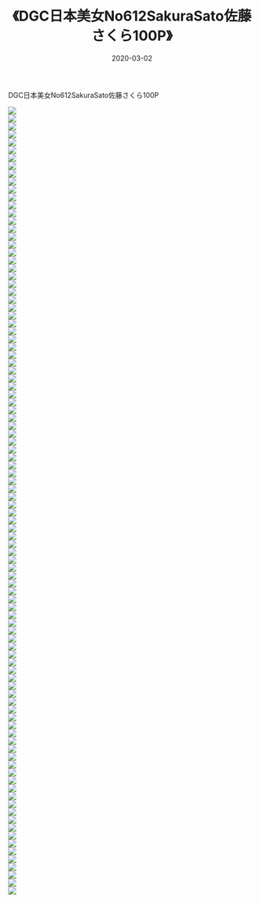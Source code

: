 ﻿---
layout: post
title:  《DGC日本美女No612SakuraSato佐藤さくら100P》
date:   2020-03-02
img: http://pic.660000.xyz/1:/性感/2020/DGC日本美女No612SakuraSato佐藤さくら100P/000.jpg
categories: [美女, 清纯, 唯美]
---

DGC日本美女No612SakuraSato佐藤さくら100P

  ![](http://pic.660000.xyz/1:/性感/2020/DGC日本美女No612SakuraSato佐藤さくら100P/001.jpg) <br> ![](http://pic.660000.xyz/1:/性感/2020/DGC日本美女No612SakuraSato佐藤さくら100P/002.jpg) <br> ![](http://pic.660000.xyz/1:/性感/2020/DGC日本美女No612SakuraSato佐藤さくら100P/003.jpg) <br> ![](http://pic.660000.xyz/1:/性感/2020/DGC日本美女No612SakuraSato佐藤さくら100P/004.jpg) <br> ![](http://pic.660000.xyz/1:/性感/2020/DGC日本美女No612SakuraSato佐藤さくら100P/005.jpg) <br> ![](http://pic.660000.xyz/1:/性感/2020/DGC日本美女No612SakuraSato佐藤さくら100P/006.jpg) <br> ![](http://pic.660000.xyz/1:/性感/2020/DGC日本美女No612SakuraSato佐藤さくら100P/007.jpg) <br> ![](http://pic.660000.xyz/1:/性感/2020/DGC日本美女No612SakuraSato佐藤さくら100P/008.jpg) <br> ![](http://pic.660000.xyz/1:/性感/2020/DGC日本美女No612SakuraSato佐藤さくら100P/009.jpg) <br> ![](http://pic.660000.xyz/1:/性感/2020/DGC日本美女No612SakuraSato佐藤さくら100P/010.jpg) <br> ![](http://pic.660000.xyz/1:/性感/2020/DGC日本美女No612SakuraSato佐藤さくら100P/011.jpg) <br> ![](http://pic.660000.xyz/1:/性感/2020/DGC日本美女No612SakuraSato佐藤さくら100P/012.jpg) <br> ![](http://pic.660000.xyz/1:/性感/2020/DGC日本美女No612SakuraSato佐藤さくら100P/013.jpg) <br> ![](http://pic.660000.xyz/1:/性感/2020/DGC日本美女No612SakuraSato佐藤さくら100P/014.jpg) <br> ![](http://pic.660000.xyz/1:/性感/2020/DGC日本美女No612SakuraSato佐藤さくら100P/015.jpg) <br> ![](http://pic.660000.xyz/1:/性感/2020/DGC日本美女No612SakuraSato佐藤さくら100P/016.jpg) <br> ![](http://pic.660000.xyz/1:/性感/2020/DGC日本美女No612SakuraSato佐藤さくら100P/017.jpg) <br> ![](http://pic.660000.xyz/1:/性感/2020/DGC日本美女No612SakuraSato佐藤さくら100P/018.jpg) <br> ![](http://pic.660000.xyz/1:/性感/2020/DGC日本美女No612SakuraSato佐藤さくら100P/019.jpg) <br> ![](http://pic.660000.xyz/1:/性感/2020/DGC日本美女No612SakuraSato佐藤さくら100P/020.jpg) <br> ![](http://pic.660000.xyz/1:/性感/2020/DGC日本美女No612SakuraSato佐藤さくら100P/021.jpg) <br> ![](http://pic.660000.xyz/1:/性感/2020/DGC日本美女No612SakuraSato佐藤さくら100P/022.jpg) <br> ![](http://pic.660000.xyz/1:/性感/2020/DGC日本美女No612SakuraSato佐藤さくら100P/023.jpg) <br> ![](http://pic.660000.xyz/1:/性感/2020/DGC日本美女No612SakuraSato佐藤さくら100P/024.jpg) <br> ![](http://pic.660000.xyz/1:/性感/2020/DGC日本美女No612SakuraSato佐藤さくら100P/025.jpg) <br> ![](http://pic.660000.xyz/1:/性感/2020/DGC日本美女No612SakuraSato佐藤さくら100P/026.jpg) <br> ![](http://pic.660000.xyz/1:/性感/2020/DGC日本美女No612SakuraSato佐藤さくら100P/027.jpg) <br> ![](http://pic.660000.xyz/1:/性感/2020/DGC日本美女No612SakuraSato佐藤さくら100P/028.jpg) <br> ![](http://pic.660000.xyz/1:/性感/2020/DGC日本美女No612SakuraSato佐藤さくら100P/029.jpg) <br> ![](http://pic.660000.xyz/1:/性感/2020/DGC日本美女No612SakuraSato佐藤さくら100P/030.jpg) <br> ![](http://pic.660000.xyz/1:/性感/2020/DGC日本美女No612SakuraSato佐藤さくら100P/031.jpg) <br> ![](http://pic.660000.xyz/1:/性感/2020/DGC日本美女No612SakuraSato佐藤さくら100P/032.jpg) <br> ![](http://pic.660000.xyz/1:/性感/2020/DGC日本美女No612SakuraSato佐藤さくら100P/033.jpg) <br> ![](http://pic.660000.xyz/1:/性感/2020/DGC日本美女No612SakuraSato佐藤さくら100P/034.jpg) <br> ![](http://pic.660000.xyz/1:/性感/2020/DGC日本美女No612SakuraSato佐藤さくら100P/035.jpg) <br> ![](http://pic.660000.xyz/1:/性感/2020/DGC日本美女No612SakuraSato佐藤さくら100P/036.jpg) <br> ![](http://pic.660000.xyz/1:/性感/2020/DGC日本美女No612SakuraSato佐藤さくら100P/037.jpg) <br> ![](http://pic.660000.xyz/1:/性感/2020/DGC日本美女No612SakuraSato佐藤さくら100P/038.jpg) <br> ![](http://pic.660000.xyz/1:/性感/2020/DGC日本美女No612SakuraSato佐藤さくら100P/039.jpg) <br> ![](http://pic.660000.xyz/1:/性感/2020/DGC日本美女No612SakuraSato佐藤さくら100P/040.jpg) <br> ![](http://pic.660000.xyz/1:/性感/2020/DGC日本美女No612SakuraSato佐藤さくら100P/041.jpg) <br> ![](http://pic.660000.xyz/1:/性感/2020/DGC日本美女No612SakuraSato佐藤さくら100P/042.jpg) <br> ![](http://pic.660000.xyz/1:/性感/2020/DGC日本美女No612SakuraSato佐藤さくら100P/043.jpg) <br> ![](http://pic.660000.xyz/1:/性感/2020/DGC日本美女No612SakuraSato佐藤さくら100P/044.jpg) <br> ![](http://pic.660000.xyz/1:/性感/2020/DGC日本美女No612SakuraSato佐藤さくら100P/045.jpg) <br> ![](http://pic.660000.xyz/1:/性感/2020/DGC日本美女No612SakuraSato佐藤さくら100P/046.jpg) <br> ![](http://pic.660000.xyz/1:/性感/2020/DGC日本美女No612SakuraSato佐藤さくら100P/047.jpg) <br> ![](http://pic.660000.xyz/1:/性感/2020/DGC日本美女No612SakuraSato佐藤さくら100P/048.jpg) <br> ![](http://pic.660000.xyz/1:/性感/2020/DGC日本美女No612SakuraSato佐藤さくら100P/049.jpg) <br> ![](http://pic.660000.xyz/1:/性感/2020/DGC日本美女No612SakuraSato佐藤さくら100P/050.jpg) <br> ![](http://pic.660000.xyz/1:/性感/2020/DGC日本美女No612SakuraSato佐藤さくら100P/051.jpg) <br> ![](http://pic.660000.xyz/1:/性感/2020/DGC日本美女No612SakuraSato佐藤さくら100P/052.jpg) <br> ![](http://pic.660000.xyz/1:/性感/2020/DGC日本美女No612SakuraSato佐藤さくら100P/053.jpg) <br> ![](http://pic.660000.xyz/1:/性感/2020/DGC日本美女No612SakuraSato佐藤さくら100P/054.jpg) <br> ![](http://pic.660000.xyz/1:/性感/2020/DGC日本美女No612SakuraSato佐藤さくら100P/055.jpg) <br> ![](http://pic.660000.xyz/1:/性感/2020/DGC日本美女No612SakuraSato佐藤さくら100P/056.jpg) <br> ![](http://pic.660000.xyz/1:/性感/2020/DGC日本美女No612SakuraSato佐藤さくら100P/057.jpg) <br> ![](http://pic.660000.xyz/1:/性感/2020/DGC日本美女No612SakuraSato佐藤さくら100P/058.jpg) <br> ![](http://pic.660000.xyz/1:/性感/2020/DGC日本美女No612SakuraSato佐藤さくら100P/059.jpg) <br> ![](http://pic.660000.xyz/1:/性感/2020/DGC日本美女No612SakuraSato佐藤さくら100P/060.jpg) <br> ![](http://pic.660000.xyz/1:/性感/2020/DGC日本美女No612SakuraSato佐藤さくら100P/061.jpg) <br> ![](http://pic.660000.xyz/1:/性感/2020/DGC日本美女No612SakuraSato佐藤さくら100P/062.jpg) <br> ![](http://pic.660000.xyz/1:/性感/2020/DGC日本美女No612SakuraSato佐藤さくら100P/063.jpg) <br> ![](http://pic.660000.xyz/1:/性感/2020/DGC日本美女No612SakuraSato佐藤さくら100P/064.jpg) <br> ![](http://pic.660000.xyz/1:/性感/2020/DGC日本美女No612SakuraSato佐藤さくら100P/065.jpg) <br> ![](http://pic.660000.xyz/1:/性感/2020/DGC日本美女No612SakuraSato佐藤さくら100P/066.jpg) <br> ![](http://pic.660000.xyz/1:/性感/2020/DGC日本美女No612SakuraSato佐藤さくら100P/067.jpg) <br> ![](http://pic.660000.xyz/1:/性感/2020/DGC日本美女No612SakuraSato佐藤さくら100P/068.jpg) <br> ![](http://pic.660000.xyz/1:/性感/2020/DGC日本美女No612SakuraSato佐藤さくら100P/069.jpg) <br> ![](http://pic.660000.xyz/1:/性感/2020/DGC日本美女No612SakuraSato佐藤さくら100P/070.jpg) <br> ![](http://pic.660000.xyz/1:/性感/2020/DGC日本美女No612SakuraSato佐藤さくら100P/071.jpg) <br> ![](http://pic.660000.xyz/1:/性感/2020/DGC日本美女No612SakuraSato佐藤さくら100P/072.jpg) <br> ![](http://pic.660000.xyz/1:/性感/2020/DGC日本美女No612SakuraSato佐藤さくら100P/073.jpg) <br> ![](http://pic.660000.xyz/1:/性感/2020/DGC日本美女No612SakuraSato佐藤さくら100P/074.jpg) <br> ![](http://pic.660000.xyz/1:/性感/2020/DGC日本美女No612SakuraSato佐藤さくら100P/075.jpg) <br> ![](http://pic.660000.xyz/1:/性感/2020/DGC日本美女No612SakuraSato佐藤さくら100P/076.jpg) <br> ![](http://pic.660000.xyz/1:/性感/2020/DGC日本美女No612SakuraSato佐藤さくら100P/077.jpg) <br> ![](http://pic.660000.xyz/1:/性感/2020/DGC日本美女No612SakuraSato佐藤さくら100P/078.jpg) <br> ![](http://pic.660000.xyz/1:/性感/2020/DGC日本美女No612SakuraSato佐藤さくら100P/079.jpg) <br> ![](http://pic.660000.xyz/1:/性感/2020/DGC日本美女No612SakuraSato佐藤さくら100P/080.jpg) <br> ![](http://pic.660000.xyz/1:/性感/2020/DGC日本美女No612SakuraSato佐藤さくら100P/081.jpg) <br> ![](http://pic.660000.xyz/1:/性感/2020/DGC日本美女No612SakuraSato佐藤さくら100P/082.jpg) <br> ![](http://pic.660000.xyz/1:/性感/2020/DGC日本美女No612SakuraSato佐藤さくら100P/083.jpg) <br> ![](http://pic.660000.xyz/1:/性感/2020/DGC日本美女No612SakuraSato佐藤さくら100P/084.jpg) <br> ![](http://pic.660000.xyz/1:/性感/2020/DGC日本美女No612SakuraSato佐藤さくら100P/085.jpg) <br> ![](http://pic.660000.xyz/1:/性感/2020/DGC日本美女No612SakuraSato佐藤さくら100P/086.jpg) <br> ![](http://pic.660000.xyz/1:/性感/2020/DGC日本美女No612SakuraSato佐藤さくら100P/087.jpg) <br> ![](http://pic.660000.xyz/1:/性感/2020/DGC日本美女No612SakuraSato佐藤さくら100P/088.jpg) <br> ![](http://pic.660000.xyz/1:/性感/2020/DGC日本美女No612SakuraSato佐藤さくら100P/089.jpg) <br> ![](http://pic.660000.xyz/1:/性感/2020/DGC日本美女No612SakuraSato佐藤さくら100P/090.jpg) <br> ![](http://pic.660000.xyz/1:/性感/2020/DGC日本美女No612SakuraSato佐藤さくら100P/091.jpg) <br> ![](http://pic.660000.xyz/1:/性感/2020/DGC日本美女No612SakuraSato佐藤さくら100P/092.jpg) <br> ![](http://pic.660000.xyz/1:/性感/2020/DGC日本美女No612SakuraSato佐藤さくら100P/093.jpg) <br> ![](http://pic.660000.xyz/1:/性感/2020/DGC日本美女No612SakuraSato佐藤さくら100P/094.jpg) <br> ![](http://pic.660000.xyz/1:/性感/2020/DGC日本美女No612SakuraSato佐藤さくら100P/095.jpg) <br> ![](http://pic.660000.xyz/1:/性感/2020/DGC日本美女No612SakuraSato佐藤さくら100P/096.jpg) <br> ![](http://pic.660000.xyz/1:/性感/2020/DGC日本美女No612SakuraSato佐藤さくら100P/097.jpg) <br> ![](http://pic.660000.xyz/1:/性感/2020/DGC日本美女No612SakuraSato佐藤さくら100P/098.jpg) <br> ![](http://pic.660000.xyz/1:/性感/2020/DGC日本美女No612SakuraSato佐藤さくら100P/099.jpg) <br> ![](http://pic.660000.xyz/1:/性感/2020/DGC日本美女No612SakuraSato佐藤さくら100P/100.jpg) <br>